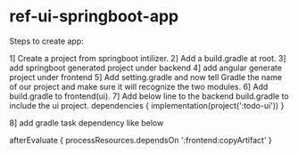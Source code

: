 # ref-ui-springboot-app


Steps to create app:

1] Create a project from springboot intilizer.
2] Add a build.gradle at root.
3] add springboot generated project under backend
4] add angular generate project under frontend
5] Add setting.gradle and now tell Gradle the name of our project and make sure it will recognize the two modules.
6] Add build.gradle to frontend(ui).
7] Add below line to the backend build.gradle to include the ui project.
        dependencies {
        implementation(project(':todo-ui'))
        }

8] add gradle task dependency like below

afterEvaluate {
	processResources.dependsOn ':frontend:copyArtifact'
}
